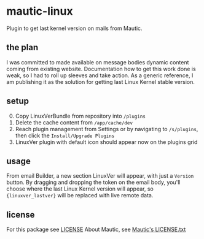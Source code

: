 mautic-linux
=============
Plugin to get last kernel version on mails from Mautic.

the plan
--------
I was committed to made available on message bodies dynamic content coming from existing website. Documentation how to get this work done is weak, so I had to roll up sleeves and take action.
As a generic reference, I am publishing it as the solution for getting last Linux Kernel stable version.

setup
-----
0. Copy LinuxVerBundle from repository into `/plugins`
0. Delete the cache content from `/app/cache/dev`
0. Reach plugin management from Settings or by navigating to `/s/plugins`, then click the `Install/Upgrade Plugins`
0. LinuxVer plugin with default icon should appear now on the plugins grid

usage
-----
From email Builder, a new section LinuxVer will appear, with just a `Version` button.
By dragging and dropping the token on the email body, you'll choose where the last Linux Kernel version will appear, so `{linuxver_lastver}` will be replaced with live remote data.

license
-------
For this package see [LICENSE](LICENSE)
About Mautic, see [Mautic's LICENSE.txt](https://github.com/mautic/mautic/blob/master/LICENSE.txt)
